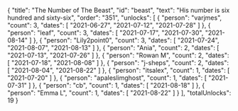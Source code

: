 {
  "title": "The Number of The Beast",
  "id": "beast",
  "text": "His number is six hundred and sixty-six",
  "order": "351",
  "unlocks": [
    {
      "person": "varjmes",
      "count": 3,
      "dates": [
        "2021-06-27",
        "2021-07-12",
        "2021-07-28"
      ]
    },
    {
      "person": "leaf",
      "count": 3,
      "dates": [
        "2021-07-17",
        "2021-07-30",
        "2021-08-14"
      ]
    },
    {
      "person": "Lily2point0",
      "count": 3,
      "dates": [
        "2021-07-24",
        "2021-08-07",
        "2021-08-13"
      ]
    },
    {
      "person": "Ania",
      "count": 2,
      "dates": [
        "2021-07-13",
        "2021-07-26"
      ]
    },
    {
      "person": "Rowan M",
      "count": 2,
      "dates": [
        "2021-07-18",
        "2021-08-08"
      ]
    },
    {
      "person": "j-sheps",
      "count": 2,
      "dates": [
        "2021-08-04",
        "2021-08-22"
      ]
    },
    {
      "person": "itsalex",
      "count": 1,
      "dates": [
        "2021-07-20"
      ]
    },
    {
      "person": "apaleslimghost",
      "count": 1,
      "dates": [
        "2021-07-31"
      ]
    },
    {
      "person": "cb",
      "count": 1,
      "dates": [
        "2021-08-18"
      ]
    },
    {
      "person": "Emma L",
      "count": 1,
      "dates": [
        "2021-08-22"
      ]
    }
  ],
  "totalUnlocks": 19
}